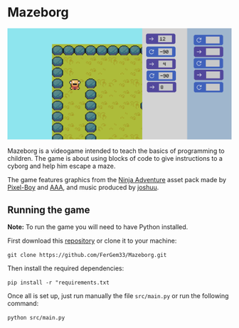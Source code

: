 # Mazeborg

![img.png](assets/images/preview.png)

Mazeborg is a videogame intended to teach the basics of programming to children.
The game is about using blocks of code to give instructions to a cyborg and help him escape a maze.


The game features graphics from the [Ninja Adventure](https://pixel-boy.itch.io/ninja-adventure-asset-pack) asset pack made by [Pixel-Boy](https://twitter.com/2Pblog1) and [AAA](https://www.instagram.com/challenger.aaa/?hl=fr), and music produced by [joshuu](https://joshuuu.itch.io/short-loopable-background-music).

## Running the game

**Note:** To run the game you will need to have Python installed.

First download this [repository](https://github.com/FerGem33/Mazeborg/archive/refs/heads/main.zip) or clone it to your machine:

`git clone https://github.com/FerGem33/Mazeborg.git`

Then install the required dependencies:

`pip install -r "requirements.txt`

Once all is set up, just run manually the file `src/main.py` or run the following command:

`python src/main.py`
